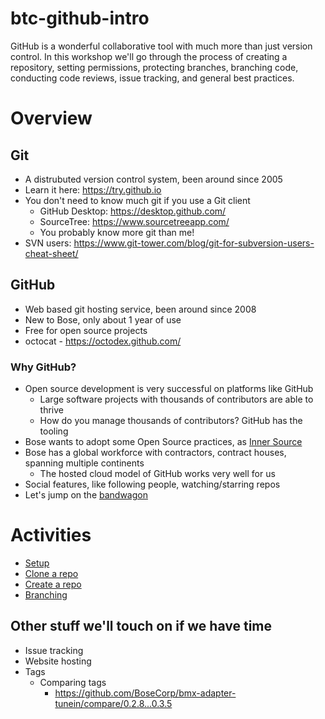 # btc-github-intro
GitHub is a wonderful collaborative tool with much more than just version control. In this workshop we'll go through the process of creating a repository, setting permissions, protecting branches, branching code, conducting code reviews, issue tracking, and general best practices.

# Overview

## Git
- A distrubuted version control system, been around since 2005
- Learn it here: https://try.github.io
- You don't need to know much git if you use a Git client
  - GitHub Desktop: https://desktop.github.com/
  - SourceTree: https://www.sourcetreeapp.com/
  - You probably know more git than me!
- SVN users: https://www.git-tower.com/blog/git-for-subversion-users-cheat-sheet/

## GitHub
- Web based git hosting service, been around since 2008
- New to Bose, only about 1 year of use
- Free for open source projects
- octocat - https://octodex.github.com/

### Why GitHub?
- Open source development is very successful on platforms like GitHub
  - Large software projects with thousands of contributors are able to thrive
  - How do you manage thousands of contributors? GitHub has the tooling
- Bose wants to adopt some Open Source practices, as [Inner Source](https://en.wikipedia.org/wiki/Inner_source)
- Bose has a global workforce with contractors, contract houses, spanning multiple continents
  - The hosted cloud model of GitHub works very well for us
- Social features, like following people, watching/starring repos
- Let's jump on the [bandwagon](https://github.com/blog/1724-10-million-repositories)

# Activities
- [Setup](https://github.com/Dominick-Peluso-Bose/btc-github-intro/blob/master/activities/1%20-%20Setup.md)
- [Clone a repo](https://github.com/Dominick-Peluso-Bose/btc-github-intro/blob/master/activities/2%20-%20Clone%20a%20repo.md)
- [Create a repo](https://github.com/Dominick-Peluso-Bose/btc-github-intro/blob/master/activities/3%20-%20Create%20a%20repo.md)
- [Branching](https://github.com/Dominick-Peluso-Bose/btc-github-intro/blob/master/activities/4%20-%20Branching.md)

## Other stuff we'll touch on if we have time
- Issue tracking
- Website hosting
- Tags
  - Comparing tags
    - https://github.com/BoseCorp/bmx-adapter-tunein/compare/0.2.8...0.3.5
